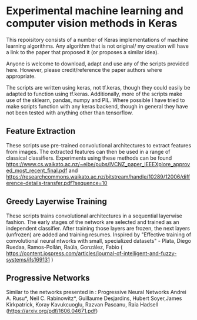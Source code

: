 # Experimental machine learning and computer vision methods in Keras

This repoisitory consists of a number of Keras implementations of machine learning algorithms.
Any algorithm that is not original/ my creation will have a link to the paper that proposed it (or proposes a similar idea).

Anyone is welcome to download, adapt and use any of the scripts provided here. 
However, please credit/reference the paper authors where appropriate.

The scripts are written using keras, not tf.keras, though they could easily be adapted to function using tf.keras.
Additionally, more of the scripts make use of the sklearn, pandas, numpy and PIL.
Where possible I have tried to make scripts function with any keras backend, though in general they have not been tested with anything other than tensorflow.

## Feature Extraction
These scripts use pre-trained convolutional architectures to extract features from images.
The extracted features can then be used in a range of classical classifiers. Experiments using these methods can be found https://www.cs.waikato.ac.nz/~eibe/pubs/IVCNZ_paper_IEEEXplore_approved_most_recent_final.pdf and https://researchcommons.waikato.ac.nz/bitstream/handle/10289/12006/difference-details-transfer.pdf?sequence=10

## Greedy Layerwise Training
These scripts trains convolutional architectures in a sequential layerwise fashion.
The early stages of the network are selected and trained as an independent classifier.
After training those layers are frozen, the next layers (unfrozen) are added and training resumes.
Inspired by "Effective training of convolutional neural ntworks with small, specialized datasets" - Plata, Diego Ruedaa, Ramos-Pollán, Raúla, González, Fabio ( https://content.iospress.com/articles/journal-of-intelligent-and-fuzzy-systems/ifs169131 )


## Progressive Networks
Similar to the networks presented in : Progressive Neural Networks Andrei A. Rusu*, Neil C. Rabinowitz*, Guillaume Desjardins, Hubert Soyer,James Kirkpatrick, Koray Kavukcuoglu, Razvan Pascanu, Raia Hadsell (https://arxiv.org/pdf/1606.04671.pdf)

